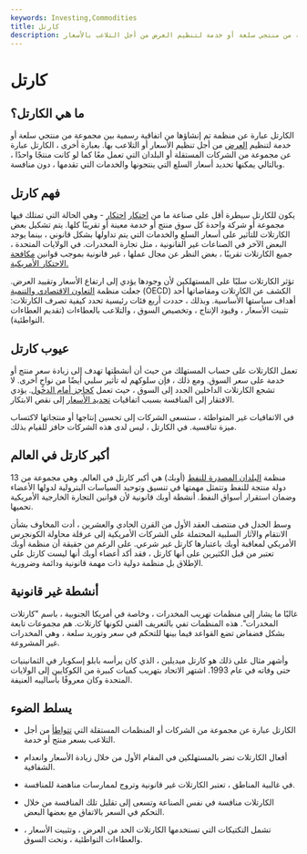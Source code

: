 ```yaml
---
keywords: Investing,Commodities
title: كارتل
description: الكارتل عبارة عن منظمة تم إنشاؤها بين مجموعة من منتجي سلعة أو خدمة لتنظيم العرض من أجل التلاعب بالأسعار.
---
```


# كارتل
## ما هي الكارتل؟

الكارتل عبارة عن منظمة تم إنشاؤها من اتفاقية رسمية بين مجموعة من منتجي سلعة أو خدمة لتنظيم [العرض](/supply) من أجل تنظيم الأسعار أو التلاعب بها. بعبارة أخرى ، الكارتل عبارة عن مجموعة من الشركات المستقلة أو البلدان التي تعمل معًا كما لو كانت منتجًا واحدًا ، وبالتالي يمكنها تحديد أسعار السلع التي ينتجونها والخدمات التي تقدمها ، دون منافسة.

## فهم كارتل

يكون للكارتل سيطرة أقل على صناعة ما من [احتكار](/monopoly) [احتكار](/monopoly) - وهي الحالة التي تمتلك فيها مجموعة أو شركة واحدة كل سوق منتج أو خدمة معينة أو تقريبًا كلها. يتم تشكيل بعض الكارتلات للتأثير على أسعار السلع والخدمات التي يتم تداولها بشكل قانوني ، بينما يوجد البعض الآخر في الصناعات غير القانونية ، مثل تجارة المخدرات. في الولايات المتحدة ، جميع الكارتلات تقريبًا ، بغض النظر عن مجال عملها ، غير قانونية بموجب قوانين [مكافحة الاحتكار الأمريكية.](/antitrust)

تؤثر الكارتلات سلبًا على المستهلكين لأن وجودها يؤدي إلى ارتفاع الأسعار وتقييد العرض. جعلت منظمة [التعاون الاقتصادي والتنمية](/oecd) (OECD) الكشف عن الكارتلات ومقاضاتها أحد أهداف سياستها الأساسية. وبذلك ، حددت أربع فئات رئيسية تحدد كيفية تصرف الكارتلات: تثبيت الأسعار ، وقيود الإنتاج ، وتخصيص السوق ، والتلاعب بالعطاءات (تقديم العطاءات التواطئية).

## عيوب كارتل

تعمل الكارتلات على حساب المستهلك من حيث أن أنشطتها تهدف إلى زيادة سعر منتج أو خدمة على سعر السوق. ومع ذلك ، فإن سلوكهم له تأثير سلبي أيضًا من نواحٍ أخرى. لا تشجع الكارتلات الداخلين الجدد إلى السوق ، حيث تعمل [كحاجز أمام الدخول](/barrierstoentry). يؤدي الافتقار إلى المنافسة بسبب اتفاقيات [تحديد الأسعار](/fixing) إلى نقص الابتكار.

في الاتفاقيات غير المتواطئة ، ستسعى الشركات إلى تحسين إنتاجها أو منتجاتها لاكتساب ميزة تنافسية. في الكارتل ، ليس لدى هذه الشركات حافز للقيام بذلك.

## أكبر كارتل في العالم

منظمة [البلدان المصدرة للنفط](/opec) (أوبك) هي أكبر كارتل في العالم. وهي مجموعة من 13 دولة منتجة للنفط وتتمثل مهمتها في تنسيق وتوحيد السياسات البترولية لدولها الأعضاء وضمان استقرار أسواق النفط. أنشطة أوبك قانونية لأن قوانين التجارة الخارجية الأمريكية تحميها.

وسط الجدل في منتصف العقد الأول من القرن الحادي والعشرين ، أدت المخاوف بشأن الانتقام والآثار السلبية المحتملة على الشركات الأمريكية إلى عرقلة محاولة الكونجرس الأمريكي لمعاقبة أوبك باعتبارها كارتل غير شرعي. على الرغم من حقيقة أن منظمة أوبك تعتبر من قبل الكثيرين على أنها كارتل ، فقد أكد أعضاء أوبك أنها ليست كارتل على الإطلاق بل منظمة دولية ذات مهمة قانونية ودائمة وضرورية.

## أنشطة غير قانونية

غالبًا ما يشار إلى منظمات تهريب المخدرات ، وخاصة في أمريكا الجنوبية ، باسم "كارتلات المخدرات". هذه المنظمات تفي بالتعريف الفني لكونها كارتلات. هم مجموعات تابعة بشكل فضفاض تضع القواعد فيما بينها للتحكم في سعر وتوريد سلعة ، وهي المخدرات غير المشروعة.

وأشهر مثال على ذلك هو كارتل ميديلين ، الذي كان يرأسه بابلو إسكوبار في الثمانينيات حتى وفاته في عام 1993. اشتهر الاتحاد بتهريب كميات كبيرة من الكوكايين إلى الولايات المتحدة وكان معروفًا بأساليبه العنيفة.

## يسلط الضوء

- الكارتل عبارة عن مجموعة من الشركات أو المنظمات المستقلة التي [تتواطأ](/collusion) من أجل التلاعب بسعر منتج أو خدمة.

- أفعال الكارتلات تضر بالمستهلكين في المقام الأول من خلال زيادة الأسعار وانعدام الشفافية.

- في غالبية المناطق ، تعتبر الكارتلات غير قانونية وتروج لممارسات مناهضة للمنافسة.

- الكارتلات منافسة في نفس الصناعة وتسعى إلى تقليل تلك المنافسة من خلال التحكم في السعر بالاتفاق مع بعضها البعض.

- تشمل التكتيكات التي تستخدمها الكارتلات الحد من العرض ، وتثبيت الأسعار ، والعطاءات التواطئية ، ونحت السوق.


